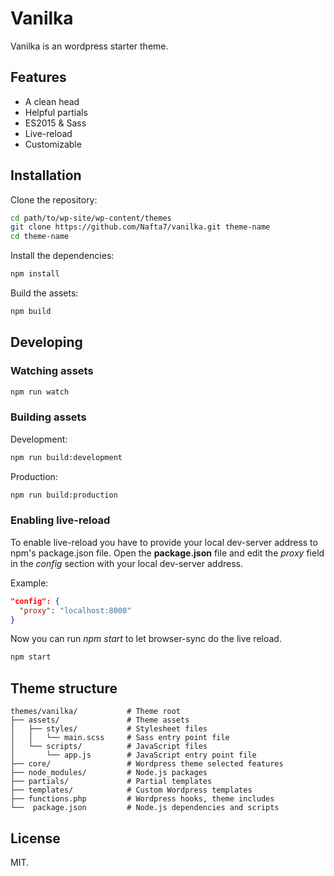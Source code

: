 # Vanilka

Vanilka is an wordpress starter theme.

## Features

- A clean head
- Helpful partials
- ES2015 & Sass
- Live-reload
- Customizable

## Installation

Clone the repository:

```bash
cd path/to/wp-site/wp-content/themes
git clone https://github.com/Nafta7/vanilka.git theme-name
cd theme-name
```

Install the dependencies:
```bash
npm install
```

Build the assets:
```bash
npm build
```

## Developing

### Watching assets

```bash
npm run watch
```

### Building assets

Development:

```bash
npm run build:development
```

Production:
```bash
npm run build:production
```

### Enabling live-reload

To enable live-reload you have to provide your local dev-server address to npm's package.json file. Open the **package.json** file and edit the *proxy* field in the *config* section with your local dev-server address.

Example:
```json
"config": {
  "proxy": "localhost:8000"
}
```

Now you can run *npm start* to let browser-sync do the live reload.

```bash
npm start
```

## Theme structure

```shell
themes/vanilka/           # Theme root
├── assets/               # Theme assets
│   ├── styles/           # Stylesheet files
│   │   └── main.scss     # Sass entry point file
│   └── scripts/          # JavaScript files
│       └── app.js        # JavaScript entry point file
├── core/                 # Wordpress theme selected features
├── node_modules/         # Node.js packages
├── partials/             # Partial templates
├── templates/            # Custom Wordpress templates
├── functions.php         # Wordpress hooks, theme includes
└──  package.json         # Node.js dependencies and scripts
```

## License

MIT.
